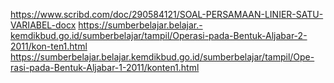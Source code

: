 https://www.scribd.com/doc/290584121/SOAL-PERSAMAAN-LINIER-SATU-VARIABEL-docx
https://sumberbelajar.belajar.-kemdikbud.go.id/sumberbelajar/tampil/Operasi-pada-Bentuk-Aljabar-2-2011/kon-ten1.html
https://sumberbelajar.belajar.kemdikbud.go.id/sumberbelajar/tampil/Ope-rasi-pada-Bentuk-Aljabar-1-2011/konten1.html
